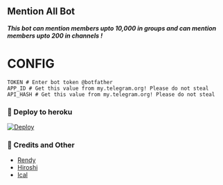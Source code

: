 ## Mention All Bot
_**This bot can mention members upto 10,000 in groups and can mention members upto 200 in channels !**_


# CONFIG

```
TOKEN # Enter bot token @botfather
APP_ID # Get this value from my.telegram.org! Please do not steal
API_HASH # Get this value from my.telegram.org! Please do not steal
```

### 🔷️ Deploy to heroku
[![Deploy](https://www.herokucdn.com/deploy/button.svg)](https://heroku.com/deploy?template=https://github.com/vanostrax/Mention)


### 📍 Credits and Other
- [Rendy](https://github.com/Randi356)
- [Hiroshi](https://github.com/Randi356)
- [Ical](https://github.com/Randi356) 
